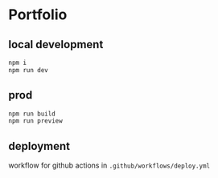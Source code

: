 # Portfolio
## local development

```bash
npm i
npm run dev
```


## prod

```bash
npm run build
npm run preview
```

## deployment

workflow for github actions in `.github/workflows/deploy.yml`
